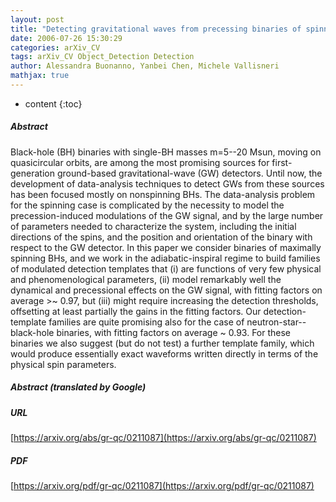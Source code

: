 ```yaml
---
layout: post
title: "Detecting gravitational waves from precessing binaries of spinning compact objects: Adiabatic limit"
date: 2006-07-26 15:30:29
categories: arXiv_CV
tags: arXiv_CV Object_Detection Detection
author: Alessandra Buonanno, Yanbei Chen, Michele Vallisneri
mathjax: true
---
```


* content
{:toc}

##### Abstract
Black-hole (BH) binaries with single-BH masses m=5--20 Msun, moving on quasicircular orbits, are among the most promising sources for first-generation ground-based gravitational-wave (GW) detectors. Until now, the development of data-analysis techniques to detect GWs from these sources has been focused mostly on nonspinning BHs. The data-analysis problem for the spinning case is complicated by the necessity to model the precession-induced modulations of the GW signal, and by the large number of parameters needed to characterize the system, including the initial directions of the spins, and the position and orientation of the binary with respect to the GW detector. In this paper we consider binaries of maximally spinning BHs, and we work in the adiabatic-inspiral regime to build families of modulated detection templates that (i) are functions of very few physical and phenomenological parameters, (ii) model remarkably well the dynamical and precessional effects on the GW signal, with fitting factors on average >~ 0.97, but (iii) might require increasing the detection thresholds, offsetting at least partially the gains in the fitting factors. Our detection-template families are quite promising also for the case of neutron-star--black-hole binaries, with fitting factors on average ~ 0.93. For these binaries we also suggest (but do not test) a further template family, which would produce essentially exact waveforms written directly in terms of the physical spin parameters.

##### Abstract (translated by Google)


##### URL
[https://arxiv.org/abs/gr-qc/0211087](https://arxiv.org/abs/gr-qc/0211087)

##### PDF
[https://arxiv.org/pdf/gr-qc/0211087](https://arxiv.org/pdf/gr-qc/0211087)

